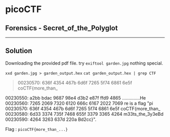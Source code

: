 # picoCTF
## Forensics - Secret_of_the_Polyglot

--------------------
## Solution

Downloading the provided pdf file. 
try ```exiftool garden.jpg``` nothing special.

```xxd garden.jpg > garden_output.hex```
```cat garden_output.hex | grep CTF```
> 00230570: 636f 4354 467b 6d6f 7265 5f74 6861 6e5f  coCTF{more_than_

00230550: a2bb bdac 9687 98e4 d3b2 e87f ffd9 4865  ..............He
00230560: 7265 2069 7320 6120 666c 6167 2022 7069  re is a flag "pi
00230570: 636f 4354 467b 6d6f 7265 5f74 6861 6e5f  coCTF{more_than_
00230580: 6d33 3374 735f 7468 655f 3379 3365 4264  m33ts_the_3y3eBd
00230590: 4264 3263 637d 220a                      Bd2cc}".


Flag : `picoCTF{more_than_...}` 
